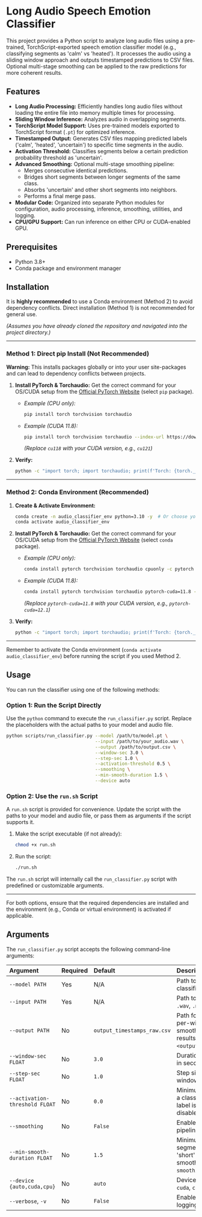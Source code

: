# Long Audio Speech Emotion Classifier

This project provides a Python script to analyze long audio files using a pre-trained, TorchScript-exported speech emotion classifier model (e.g., classifying segments as 'calm' vs 'heated'). It processes the audio using a sliding window approach and outputs timestamped predictions to CSV files. Optional multi-stage smoothing can be applied to the raw predictions for more coherent results.

## Features

*   **Long Audio Processing:** Efficiently handles long audio files without loading the entire file into memory multiple times for processing.
*   **Sliding Window Inference:** Analyzes audio in overlapping segments.
*   **TorchScript Model Support:** Uses pre-trained models exported to TorchScript format (`.pt`) for optimized inference.
*   **Timestamped Output:** Generates CSV files mapping predicted labels ('calm', 'heated', 'uncertain') to specific time segments in the audio.
*   **Activation Threshold:** Classifies segments below a certain prediction probability threshold as 'uncertain'.
*   **Advanced Smoothing:** Optional multi-stage smoothing pipeline:
    *   Merges consecutive identical predictions.
    *   Bridges short segments between longer segments of the same class.
    *   Absorbs 'uncertain' and other short segments into neighbors.
    *   Performs a final merge pass.
*   **Modular Code:** Organized into separate Python modules for configuration, audio processing, inference, smoothing, utilities, and logging.
*   **CPU/GPU Support:** Can run inference on either CPU or CUDA-enabled GPU.

## Prerequisites

*   Python 3.8+
*   Conda package and environment manager

## Installation

It is **highly recommended** to use a Conda environment (Method 2) to avoid dependency conflicts. Direct installation (Method 1) is not recommended for general use.

*(Assumes you have already cloned the repository and navigated into the project directory.)*

---

### Method 1: Direct pip Install (Not Recommended)

**Warning:** This installs packages globally or into your user site-packages and can lead to dependency conflicts between projects.

1.  **Install PyTorch & Torchaudio:**
    Get the correct command for your OS/CUDA setup from the [Official PyTorch Website](https://pytorch.org/get-started/locally/) (select `pip` package).

    *   *Example (CPU only):*
        ```bash
        pip install torch torchvision torchaudio
        ```
    *   *Example (CUDA 11.8):*
        ```bash
        pip install torch torchvision torchaudio --index-url https://download.pytorch.org/whl/cu118
        ```
        *(Replace `cu118` with your CUDA version, e.g., `cu121`)*

2.  **Verify:**
    ```bash
    python -c "import torch; import torchaudio; print(f'Torch: {torch.__version__}, Torchaudio: {torchaudio.__version__}')"
    ```

---

### Method 2: Conda Environment (Recommended)

1.  **Create & Activate Environment:**
    ```bash
    conda create -n audio_classifier_env python=3.10 -y  # Or choose your Python version
    conda activate audio_classifier_env
    ```

2.  **Install PyTorch & Torchaudio:**
    Get the correct command for your OS/CUDA setup from the [Official PyTorch Website](https://pytorch.org/get-started/locally/) (select `conda` package).

    *   *Example (CPU only):*
        ```bash
        conda install pytorch torchvision torchaudio cpuonly -c pytorch -y
        ```
    *   *Example (CUDA 11.8):*
        ```bash
        conda install pytorch torchvision torchaudio pytorch-cuda=11.8 -c pytorch -c nvidia -y
        ```
        *(Replace `pytorch-cuda=11.8` with your CUDA version, e.g., `pytorch-cuda=12.1`)*

3.  **Verify:**
    ```bash
    python -c "import torch; import torchaudio; print(f'Torch: {torch.__version__}, Torchaudio: {torchaudio.__version__}')"
    ```

---

Remember to activate the Conda environment (`conda activate audio_classifier_env`) before running the script if you used Method 2.

## Usage

You can run the classifier using one of the following methods:

### Option 1: Run the Script Directly

Use the `python` command to execute the `run_classifier.py` script. Replace the placeholders with the actual paths to your model and audio file.

```bash
python scripts/run_classifier.py --model /path/to/model.pt \
                                 --input /path/to/your_audio.wav \
                                 --output /path/to/output.csv \
                                 --window-sec 3.0 \
                                 --step-sec 1.0 \
                                 --activation-threshold 0.5 \
                                 --smoothing \
                                 --min-smooth-duration 1.5 \
                                 --device auto
```

### Option 2: Use the `run.sh` Script

A `run.sh` script is provided for convenience. Update the script with the paths to your model and audio file, or pass them as arguments if the script supports it.

1. Make the script executable (if not already):
    ```bash
    chmod +x run.sh
    ```

2. Run the script:
    ```bash
    ./run.sh
    ```

The `run.sh` script will internally call the `run_classifier.py` script with predefined or customizable arguments.

---

For both options, ensure that the required dependencies are installed and the environment (e.g., Conda or virtual environment) is activated if applicable.

## Arguments

The `run_classifier.py` script accepts the following command-line arguments:

| Argument                 | Required | Default                       | Description                                                                                                                                        |
| :----------------------- | :------- | :---------------------------- | :------------------------------------------------------------------------------------------------------------------------------------------------- |
| `--model PATH`           | Yes      | N/A                           | Path to the exported TorchScript classifier model (`.pt` file).                                                                                    |
| `--input PATH`           | Yes      | N/A                           | Path to the input audio file (e.g., `.wav`, `.mp3`).                                                                                               |
| `--output PATH`          | No       | `output_timestamps_raw.csv` | Path for saving the detailed (raw, per-window) results CSV. If smoothing is enabled, smoothed results saved to `<output_path_stem>_smoothed.csv`. |
| `--window-sec FLOAT`     | No       | `3.0`                         | Duration of the analysis window in seconds.                                                                                                        |
| `--step-sec FLOAT`       | No       | `1.0`                         | Step size (overlap) of the sliding window in seconds.                                                                                              |
| `--activation-threshold FLOAT` | No | `0.0`                         | Minimum probability (0.0-1.0) for a class prediction. Below this, label is 'uncertain'. Set to `0.0` to disable.                                   |
| `--smoothing`            | No       | `False`                       | Enable the multi-stage smoothing pipeline.                                                                                                         |
| `--min-smooth-duration FLOAT` | No | `1.5`                         | Minimum duration (seconds) for a segment *not* to be considered 'short' during advanced smoothing. Only active if `--smoothing` is enabled.        |
| `--device {auto,cuda,cpu}` | No    | `auto`                        | Device to run inference on (`auto`, `cuda`, `cpu`).                                                                                                |
| `--verbose`, `-v`        | No       | `False`                       | Enable verbose (DEBUG level) logging.                                                                                                              |
